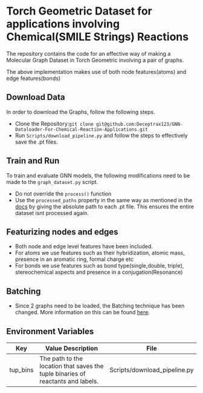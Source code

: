 # Torch Geometric Dataset for applications involving Chemical(SMILE Strings) Reactions

The repository contains the code for an effective way of making a Molecular Graph Dataset in Torch Geometric involving a pair of graphs.

The above implementation makes use of both node features(atoms) and edge features(bonds)

## Download Data
In order to download the Graphs, follow the following steps.

- Clone the Repository:```git clone git@github.com:Deceptrax123/GNN-Dataloader-For-Chemical-Reaction-Applications.git ```
- Run ```Scripts/download_pipeline.py``` and follow the steps to effectively save the .pt files.

## Train and Run
To train and evaluate GNN models, the following modifications need to be made to the ```graph_dataset.py``` script.

- Do not override the ```process()``` function
- Use the  ```processed_paths``` property in the same way as mentioned in the <a href="https://pytorch-geometric.readthedocs.io/en/latest/generated/torch_geometric.data.Dataset.html#torch_geometric.data.Dataset">docs</a> by giving the absolute path to each .pt file. This ensures the entire dataset isnt processed again.

## Featurizing nodes and edges

- Both node and edge level features have been included.
- For atoms we use features such as their hybridization, atomic mass, presence in an aromatic ring, formal charge etc
- For bonds we use features such as bond type(single,double, triple), stereochemical aspects and presence in a conjugation(Resonance)

## Batching

- Since 2 graphs need to be loaded, the Batching technique has been changed. More information on this can be found <a href="https://pytorch-geometric.readthedocs.io/en/latest/advanced/batching.html">here</a>.

## Environment Variables
|Key|Value Description|File|
|-----|-----|----|
|tup_bins|The path to the location that saves the tuple binaries of reactants and labels.|Scripts/download_pipeline.py|